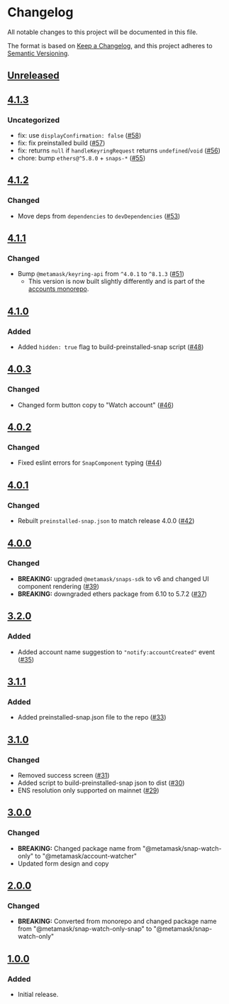 # Changelog

All notable changes to this project will be documented in this file.

The format is based on [Keep a Changelog](https://keepachangelog.com/en/1.0.0/),
and this project adheres to [Semantic Versioning](https://semver.org/spec/v2.0.0.html).

## [Unreleased]

## [4.1.3]

### Uncategorized

- fix: use `displayConfirmation: false` ([#58](https://github.com/MetaMask/snap-watch-only/pull/58))
- fix: fix preinstalled build ([#57](https://github.com/MetaMask/snap-watch-only/pull/57))
- fix: returns `null` if `handleKeyringRequest` returns `undefined`/`void` ([#56](https://github.com/MetaMask/snap-watch-only/pull/56))
- chore: bump `ethers@^5.8.0` + `snaps-*` ([#55](https://github.com/MetaMask/snap-watch-only/pull/55))

## [4.1.2]

### Changed

- Move deps from `dependencies` to `devDependencies` ([#53](https://github.com/MetaMask/snap-watch-only/pull/53))

## [4.1.1]

### Changed

- Bump `@metamask/keyring-api` from `^4.0.1` to `^8.1.3` ([#51](https://github.com/MetaMask/snap-watch-only/pull/51))
  - This version is now built slightly differently and is part of the [accounts monorepo](https://github.com/MetaMask/accounts).

## [4.1.0]

### Added

- Added `hidden: true` flag to build-preinstalled-snap script ([#48](https://github.com/MetaMask/snap-watch-only/pull/48))

## [4.0.3]

### Changed

- Changed form button copy to "Watch account" ([#46](https://github.com/MetaMask/snap-watch-only/pull/46))

## [4.0.2]

### Changed

- Fixed eslint errors for `SnapComponent` typing ([#44](https://github.com/MetaMask/snap-watch-only/pull/44))

## [4.0.1]

### Changed

- Rebuilt `preinstalled-snap.json` to match release 4.0.0 ([#42](https://github.com/MetaMask/snap-watch-only/pull/42))

## [4.0.0]

### Changed

- **BREAKING:** upgraded `@metamask/snaps-sdk` to v6 and changed UI component rendering ([#39](https://github.com/MetaMask/snap-watch-only/pull/39))
- **BREAKING:** downgraded ethers package from 6.10 to 5.7.2 ([#37](https://github.com/MetaMask/snap-watch-only/pull/37))

## [3.2.0]

### Added

- Added account name suggestion to `"notify:accountCreated"` event ([#35](https://github.com/MetaMask/snap-watch-only/pull/35))

## [3.1.1]

### Added

- Added preinstalled-snap.json file to the repo ([#33](https://github.com/MetaMask/snap-watch-only/pull/33))

## [3.1.0]

### Changed

- Removed success screen ([#31](https://github.com/MetaMask/snap-watch-only/pull/31))
- Added script to build-preinstalled-snap json to dist ([#30](https://github.com/MetaMask/snap-watch-only/pull/30))
- ENS resolution only supported on mainnet ([#29](https://github.com/MetaMask/snap-watch-only/pull/29))

## [3.0.0]

### Changed

- **BREAKING:** Changed package name from "@metamask/snap-watch-only" to "@metamask/account-watcher"
- Updated form design and copy

## [2.0.0]

### Changed

- **BREAKING:** Converted from monorepo and changed package name from "@metamask/snap-watch-only-snap" to "@metamask/snap-watch-only"

## [1.0.0]

### Added

- Initial release.

[Unreleased]: https://github.com/MetaMask/snap-watch-only/compare/v4.1.3...HEAD
[4.1.3]: https://github.com/MetaMask/snap-watch-only/compare/v4.1.2...v4.1.3
[4.1.2]: https://github.com/MetaMask/snap-watch-only/compare/v4.1.1...v4.1.2
[4.1.1]: https://github.com/MetaMask/snap-watch-only/compare/v4.1.0...v4.1.1
[4.1.0]: https://github.com/MetaMask/snap-watch-only/compare/v4.0.3...v4.1.0
[4.0.3]: https://github.com/MetaMask/snap-watch-only/compare/v4.0.2...v4.0.3
[4.0.2]: https://github.com/MetaMask/snap-watch-only/compare/v4.0.1...v4.0.2
[4.0.1]: https://github.com/MetaMask/snap-watch-only/compare/v4.0.0...v4.0.1
[4.0.0]: https://github.com/MetaMask/snap-watch-only/compare/v3.2.0...v4.0.0
[3.2.0]: https://github.com/MetaMask/snap-watch-only/compare/v3.1.1...v3.2.0
[3.1.1]: https://github.com/MetaMask/snap-watch-only/compare/v3.1.0...v3.1.1
[3.1.0]: https://github.com/MetaMask/snap-watch-only/compare/v3.0.0...v3.1.0
[3.0.0]: https://github.com/MetaMask/snap-watch-only/compare/v2.0.0...v3.0.0
[2.0.0]: https://github.com/MetaMask/snap-watch-only/compare/v1.0.0...v2.0.0
[1.0.0]: https://github.com/MetaMask/snap-watch-only/releases/tag/v1.0.0
